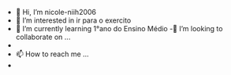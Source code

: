 - 👋 Hi, I’m nicole-niih2006
- 👀 I’m interested in ir para o exercito
- 🌱 I’m currently learning 1°ano do Ensino Médio
-💞️ I’m looking to collaborate on ...
-
- 📫 How to reach me ...
- 

<!---
2006NicoledosSantos25/2006NicoledosSantos25 is a ✨ special ✨ repository because its `README.md` (this file) appears on your GitHub profile.
You can click the Preview link to take a look at your changes.
--->
